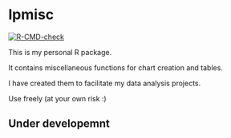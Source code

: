 # lpmisc   
<!-- badges: start -->
[![R-CMD-check](https://github.com/lefkiospaikousis/lpmisc/actions/workflows/check-release.yaml/badge.svg)](https://github.com/lefkiospaikousis/lpmisc/actions/workflows/check-release.yaml)
<!-- badges: end -->

This is my personal R package.

It contains miscellaneous functions for chart creation and tables.

I have created them to facilitate my data analysis projects.

Use freely (at your own risk :)

## Under developemnt ##
